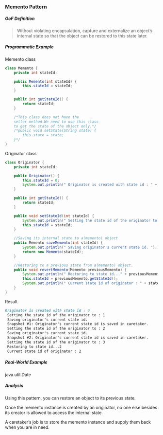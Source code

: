 ### Memento Pattern

##### GoF Definition

> Without violating encapsulation, capture and externalize an object’s internal state so that the object can be restored to this state later.

##### Programmatic Example

Memento class

```java
class Memento {
    private int stateId;

    public Memento(int stateId) {
        this.stateId = stateId;
    }

    public int getStateId() {
        return stateId;
    }

    /*This class does not have the
    setter method.We need to use this class
    to get the state of the object only.*/
    /*public void setState(String state) {
        this.state = state;
    }*/
}
```

Originator class

```java
class Originator {
    private int stateId;

    public Originator() {
        this.stateId = 0;
        System.out.println(" Originator is created with state id : " + stateId);
    }

    public int getStateId() {
        return stateId;
    }

    public void setStateId(int stateId) {
        System.out.println(" Setting the state id of the originator to : " + stateId);
        this.stateId = stateId;
    }

    //Saving its internal state to a(memento) object
    public Memento saveMemento(int stateId) {
        System.out.println(" Saving originator's current state id. "); //Create memento with the current state and return it.
        return new Memento(stateId);
    }

    //Restoring to a previous state from a(memento) object.
    public void revertMemento(Memento previousMemento) {
        System.out.println(" Restoring to state id..." + previousMemento.getStateId());
        this.stateId = previousMemento.getStateId();
        System.out.println(" Current state id of originator : " + stateId);
    }
}
```

Result

```markdown
Originator is created with state id : 0
 Setting the state id of the originator to : 1
 Saving originator's current state id. 
 Snapshot #1: Originator's current state id is saved in caretaker.
 Setting the state id of the originator to : 2
 Saving originator's current state id. 
 Snapshot #2: Originator's current state id is saved in caretaker.
 Setting the state id of the originator to : 3
 Restoring to state id...2
 Current state id of originator : 2
```

##### Real-World Example

java.util.Date

##### Analysis

Using this pattern, you can restore an object to its previous state.

Once the memento instance is created by an originator, no one else besides its creator is allowed to access the internal state.

A caretaker’s job is to store the memento instance and supply them back when you are in need.